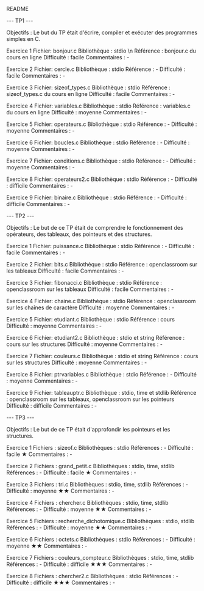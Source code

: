 README

--- TP1 ---


Objectifs : Le but du TP était d'écrire, compiler et exécuter des programmes simples en C.

Exercice 1
Fichier: bonjour.c
Bibliothèque : stdio \n
Référence : bonjour.c du cours en ligne
Difficulté : facile
Commentaires : -

Exercice 2
Fichier: cercle.c
Bibliothèque : stdio
Référence : -
Difficulté : facile
Commentaires : -

Exercice 3
Fichier: sizeof_types.c
Bibliothèque : stdio
Référence : sizeof_types.c du cours en ligne
Difficulté : facile
Commentaires : -

Exercice 4
Fichier: variables.c
Bibliothèque : stdio
Référence : variables.c du cours en ligne
Difficulté : moyenne
Commentaires : -

Exercice 5
Fichier: operateurs.c
Bibliothèque : stdio
Référence : -
Difficulté : moyenne
Commentaires : -

Exercice 6
Fichier: boucles.c
Bibliothèque : stdio
Référence : -
Difficulté : moyenne
Commentaires : -

Exercice 7
Fichier: conditions.c
Bibliothèque : stdio
Référence : -
Difficulté : moyenne
Commentaires : -

Exercice 8
Fichier: operateurs2.c
Bibliothèque : stdio
Référence : -
Difficulté : difficile
Commentaires : -

Exercice 9
Fichier: binaire.c
Bibliothèque : stdio
Référence : -
Difficulté : difficile
Commentaires : -



--- TP2 ---

Objectifs : Le but de ce TP était de comprendre le fonctionnement des opérateurs, des tableaux, des pointeurs et des structures.

Exercice 1
Fichier: puissance.c
Bibliothèque : stdio
Référence : -
Difficulté : facile
Commentaires : -

Exercice 2
Fichier: bits.c
Bibliothèque : stdio
Référence : openclassroom sur les tableaux
Difficulté : facile
Commentaires : -

Exercice 3
Fichier: fibonacci.c
Bibliothèque : stdio
Référence : openclassroom sur les tableaux
Difficulté : facile
Commentaires : -

Exercice 4
Fichier: chaine.c
Bibliothèque : stdio
Référence : openclassroom sur les chaînes de caractère
Difficulté : moyenne
Commentaires : -

Exercice 5
Fichier: etudiant.c
Bibliothèque : stdio
Référence : cours
Difficulté : moyenne
Commentaires : -

Exercice 6
Fichier: etudiant2.c
Bibliothèque : stdio et string
Référence : cours sur les structures
Difficulté : moyenne
Commentaires : -

Exercice 7
Fichier: couleurs.c
Bibliothèque : stdio et string
Référence : cours sur les structures
Difficulté : moyenne
Commentaires : -

Exercice 8
Fichier: ptrvariables.c
Bibliothèque : stdio
Référence : -
Difficulté : moyenne
Commentaires : -

Exercice 9
Fichier: tableauptr.c
Bibliothèque : stdio, time et stdlib
Référence : openclassroom sur les tableaux, openclassroom sur les pointeurs
Difficulté : difficile
Commentaires : -


--- TP3 ---

Objectifs : Le but de ce TP était d'approfondir les pointeurs et les structures.

Exercice 1
Fichiers : sizeof.c
Bibliothèques : stdio
Références : -
Difficulté : facile ★
Commentaires : -

Exercice 2
Fichiers : grand_petit.c
Bibliothèques : stdio, time, stdlib
Références : -
Difficulté : facile ★
Commentaires : -

Exercice 3
Fichiers : tri.c
Bibliothèques : stdio, time, stdlib
Références : -
Difficulté : moyenne ★★
Commentaires : -

Exercice 4
Fichiers : chercher.c
Bibliothèques : stdio, time, stdlib
Références : -
Difficulté : moyenne ★★
Commentaires : -

Exercice 5
Fichiers : recherche_dichotomique.c
Bibliothèques : stdio, stdlib
Références : -
Difficulté : moyenne ★★
Commentaires : -

Exercice 6
Fichiers : octets.c
Bibliothèques : stdio
Références : -
Difficulté : moyenne ★★
Commentaires : -

Exercice 7
Fichiers : couleurs_compteur.c
Bibliothèques : stdio, time, stdlib
Références : -
Difficulté : difficile ★★★
Commentaires : -

Exercice 8
Fichiers : chercher2.c
Bibliothèques : stdio
Références : -
Difficulté : difficile ★★★
Commentaires : -
